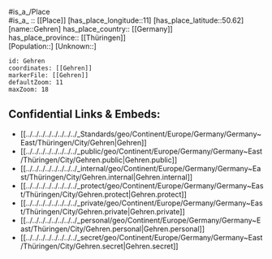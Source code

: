 ﻿---
location: [50.62,11] 
mapzoom: [7,12] 
mapmarker: city 
type: City
tags:
- geo/City


SpocWebEntityId: 30389
isDeleted: false
confidential: public

---
#is_a_/Place  
#is_a_ :: [[Place]] 
[has_place_longitude::11] 
[has_place_latitude::50.62] 
[name::Gehren] 
has_place_country:: [[Germany]]  
has_place_province:: [[Thüringen]]  
[Population::] 
[Unknown::] 


```leaflet
id: Gehren
coordinates: [[Gehren]] 
markerFile: [[Gehren]] 
defaultZoom: 11 
maxZoom: 18
```


## Confidential Links & Embeds: 
- [[../../../../../../../../_Standards/geo/Continent/Europe/Germany/Germany~East/Thüringen/City/Gehren|Gehren]] 
- [[../../../../../../../../_public/geo/Continent/Europe/Germany/Germany~East/Thüringen/City/Gehren.public|Gehren.public]] 
- [[../../../../../../../../_internal/geo/Continent/Europe/Germany/Germany~East/Thüringen/City/Gehren.internal|Gehren.internal]] 
- [[../../../../../../../../_protect/geo/Continent/Europe/Germany/Germany~East/Thüringen/City/Gehren.protect|Gehren.protect]] 
- [[../../../../../../../../_private/geo/Continent/Europe/Germany/Germany~East/Thüringen/City/Gehren.private|Gehren.private]] 
- [[../../../../../../../../_personal/geo/Continent/Europe/Germany/Germany~East/Thüringen/City/Gehren.personal|Gehren.personal]] 
- [[../../../../../../../../_secret/geo/Continent/Europe/Germany/Germany~East/Thüringen/City/Gehren.secret|Gehren.secret]] 
